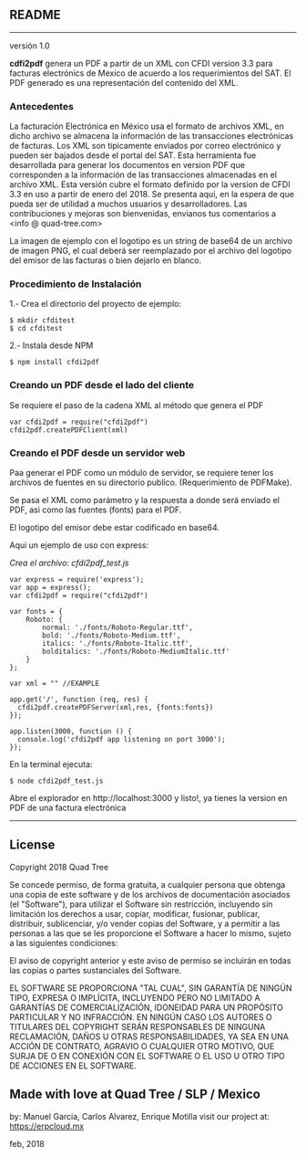 ##  README
<hr>
versión 1.0

**cdfi2pdf** genera un PDF a partir de un XML con CFDI version 3.3 para facturas electrónics de Mexico de acuerdo a los requerimientos del SAT. El PDF generado es una representación del contenido del XML.

### Antecedentes

La facturación Electrónica en México usa el formato de archivos XML, en dicho archivo se almacena la información de las transacciones electrónicas de facturas. Los XML son tipicamente enviados por correo electrónico y pueden ser bajados desde el portal del SAT. Esta herramienta fue desarrollada para generar los documentos en version PDF que corresponden a la información de las transacciones almacenadas en el archivo XML. Esta versión cubre el formato definido por la version de CFDI 3.3 en uso a partir de enero del 2018. Se presenta aqui, en la espera de que pueda ser de utilidad a muchos usuarios y desarrolladores. Las contribuciones y mejoras son bienvenidas, envianos tus comentarios a <info @ quad-tree.com>

La imagen de ejemplo con el logotipo es un string de base64 de un archivo de imagen PNG, el cual deberá ser reemplazado por el archivo del logotipo del emisor de las facturas o bien dejarlo en blanco.


### Procedimiento de Instalación

1.- Crea el directorio del proyecto de ejemplo:
~~~
$ mkdir cfditest
$ cd cfditest
~~~


2.- Instala desde NPM
~~~
$ npm install cfdi2pdf
~~~


### Creando un PDF desde el lado del cliente

Se requiere el paso de la cadena XML al método que genera el PDF
~~~
var cfdi2pdf = require("cfdi2pdf")
cfdi2pdf.createPDFClient(xml)
~~~


### Creando el PDF desde un servidor web

Paa generar el PDF como un módulo de servidor, se requiere tener los archivos de fuentes en su directorio publico. (Requerimiento de PDFMake).

Se pasa el XML como parámetro y la respuesta a donde será enviado el PDF, asi como las fuentes (fonts) para el PDF.

El logotipo del emisor debe estar codificado en base64.

Aqui un ejemplo de uso con express:

*Crea el archivo: cfdi2pdf_test.js*
~~~
var express = require('express');
var app = express();
var cfdi2pdf = require("cfdi2pdf")

var fonts = {
	Roboto: {
		normal: './fonts/Roboto-Regular.ttf',
		bold: './fonts/Roboto-Medium.ttf',
		italics: './fonts/Roboto-Italic.ttf',
		bolditalics: './fonts/Roboto-MediumItalic.ttf'
	}
};

var xml = "" //EXAMPLE

app.get('/', function (req, res) {
  cfdi2pdf.createPDFServer(xml,res, {fonts:fonts})
});

app.listen(3000, function () {
  console.log('cfdi2pdf app listening on port 3000');
});
~~~

En la terminal ejecuta:
~~~
$ node cfdi2pdf_test.js
~~~


Abre el explorador en http://localhost:3000
y listo!, ya tienes la version en PDF de una factura electrónica

<hr>

## License

Copyright 2018 Quad Tree

Se concede permiso, de forma gratuita, a cualquier persona que obtenga una copia de este software y de los archivos de documentación asociados (el "Software"), para utilizar el Software sin restricción, incluyendo sin limitación los derechos a usar, copiar, modificar, fusionar, publicar, distribuir, sublicenciar, y/o vender copias del Software, y a permitir a las personas a las que se les proporcione el Software a hacer lo mismo, sujeto a las siguientes condiciones:

El aviso de copyright anterior y este aviso de permiso se incluirán en todas las copias o partes sustanciales del Software.

EL SOFTWARE SE PROPORCIONA "TAL CUAL", SIN GARANTÍA DE NINGÚN TIPO, EXPRESA O IMPLÍCITA, INCLUYENDO PERO NO LIMITADO A GARANTÍAS DE COMERCIALIZACIÓN, IDONEIDAD PARA UN PROPÓSITO PARTICULAR Y NO INFRACCIÓN. EN NINGÚN CASO LOS AUTORES O TITULARES DEL COPYRIGHT SERÁN RESPONSABLES DE NINGUNA RECLAMACIÓN, DAÑOS U OTRAS RESPONSABILIDADES, YA SEA EN UNA ACCIÓN DE CONTRATO, AGRAVIO O CUALQUIER OTRO MOTIVO, QUE SURJA DE O EN CONEXIÓN CON EL SOFTWARE O EL USO U OTRO TIPO DE ACCIONES EN EL SOFTWARE.


## Made with love at Quad Tree / SLP / Mexico
by: Manuel Garcia, Carlos Alvarez, Enrique Motilla
visit our project at:  https://erpcloud.mx

feb, 2018
